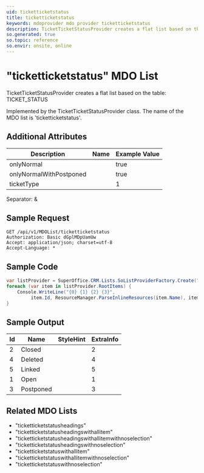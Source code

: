 ```yaml
---
uid: ticketticketstatus
title: ticketticketstatus
keywords: mdoprovider mdo provider ticketticketstatus
description: TicketTicketStatusProvider creates a flat list based on the table - TICKET_STATUS
so.generated: true
so.topic: reference
so.envir: onsite, online
---
```


# "ticketticketstatus" MDO List
TicketTicketStatusProvider creates a flat list based on the table: TICKET_STATUS



Implemented by the <see cref="T:SuperOffice.CRM.Lists.TicketTicketStatusProvider">TicketTicketStatusProvider</see> class.
The name of the MDO list is 'ticketticketstatus'.

## Additional Attributes

| Description | Name | Example Value |
|-----|-----|------|
|onlyNormal| |true|
|onlyNormalWithPostponed| |true|
|ticketType| |1|

Separator: &





## Sample Request

```http!
GET /api/v1/MDOList/ticketticketstatus
Authorization: Basic dGplMDpUamUw
Accept: application/json; charset=utf-8
Accept-Language: *

```

## Sample Code
```cs
var listProvider = SuperOffice.CRM.Lists.SoListProviderFactory.Create("ticketticketstatus", forceFlatList: true);
foreach (var item in listProvider.RootItems) {
    Console.WriteLine("{0} {1} {2} {3}", 
         item.Id, ResourceManager.ParseInlineResources(item.Name), item.StyleHint, item.ExtraInfo);
}
```

## Sample Output

|Id   | Name  |StyleHint|ExtraInfo |
| --- | ----- | ------- | -------- |
|2|Closed||2|
|4|Deleted||4|
|5|Linked||5|
|1|Open||1|
|3|Postponed||3|


## Related MDO Lists

* "ticketticketstatusheadings"
* "ticketticketstatusheadingswithallitem"
* "ticketticketstatusheadingswithallitemwithnoselection"
* "ticketticketstatusheadingswithnoselection"
* "ticketticketstatuswithallitem"
* "ticketticketstatuswithallitemwithnoselection"
* "ticketticketstatuswithnoselection"
